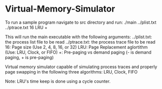 # Virtual-Memory-Simulator

To run a sample program navigate to src directory and run: 
./main ../plist.txt ../ptrace.txt 16 LRU +

This will run the main executable with the following arguments:
../plist.txt: the process list file to be read
../ptrace.txt: the process trace file to be read
16: Page size (Use 2, 4, 8, 16, or 32)
LRU: Page Replacement aglortithm (Use: LRU, Clock, or FIFO)
+: Pre-paging vs demand paging (- is demand paging, + is pre-paging)

Virtual memory simulator capable of simulating process traces and properly page swapping in the following three algorithms:
LRU, Clock, FIFO

Note: LRU's time keep is done using a cycle counter.

